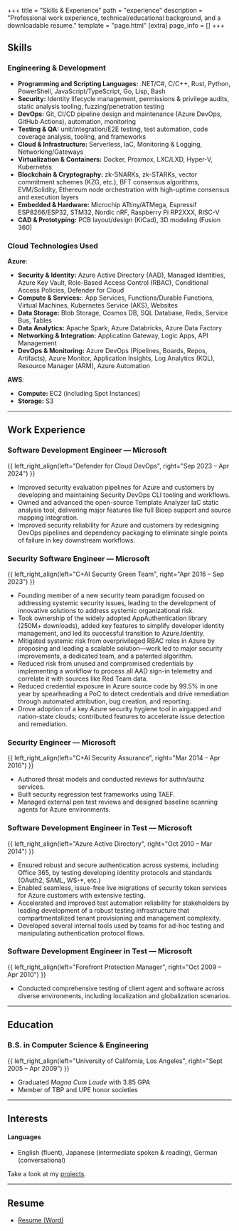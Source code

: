 +++
title = "Skills & Experience"
path = "experience"
description = "Professional work experience, technical/educational background, and a downloadable resume."
template = "page.html"
[extra]
page_info = []
+++

## Skills

### Engineering & Development
- **Programming and Scripting Languages:** .NET/C#, C/C++, Rust, Python, PowerShell, JavaScript/TypeScript, Go, Lisp, Bash  
- **Security:** Identity lifecycle management, permissions & privilege audits, static analysis tooling, fuzzing/penetration testing  
- **DevOps:** Git, CI/CD pipeline design and maintenance (Azure DevOps, GitHub Actions), automation, monitoring  
- **Testing & QA:** unit/integration/E2E testing, test automation, code coverage analysis, tooling, and frameworks
- **Cloud & Infrastructure:** Serverless, IaC, Monitoring & Logging, Networking/Gateways  
- **Virtualization & Containers:** Docker, Proxmox, LXC/LXD, Hyper-V, Kubernetes  
- **Blockchain & Cryptography:** zk-SNARKs, zk-STARKs, vector commitment schemes (KZG, etc.), BFT consensus algorithms, EVM/Solidity, Ethereum node orchestration with high-uptime consensus and execution layers  
- **Embedded & Hardware:** Microchip ATtiny/ATMega, Espressif ESP8266/ESP32, STM32, Nordic nRF, Raspberry Pi RP2XXX, RISC-V  
- **CAD & Prototyping:** PCB layout/design (KiCad), 3D modeling (Fusion 360)

### Cloud Technologies Used

**Azure**:
- **Security & Identity:** Azure Active Directory (AAD), Managed Identities, Azure Key Vault, Role-Based Access Control (RBAC), Conditional Access Policies, Defender for Cloud  
- **Compute & Services:**: App Services, Functions/Durable Functions, Virtual Machines, Kubernetes Service (AKS), Websites
- **Data Storage:** Blob Storage, Cosmos DB, SQL Database, Redis, Service Bus, Tables
- **Data Analytics:** Apache Spark, Azure Databricks, Azure Data Factory  
- **Networking & Integration:** Application Gateway, Logic Apps, API Management  
- **DevOps & Monitoring:** Azure DevOps (Pipelines, Boards, Repos, Artifacts), Azure Monitor, Application Insights, Log Analytics (KQL), Resource Manager (ARM), Azure Automation  

**AWS**:
- **Compute:** EC2 (including Spot Instances)
- **Storage:** S3

---

## Work Experience

### **Software Development Engineer** — Microsoft  
{{ left_right_align(left="Defender for Cloud DevOps", right="Sep 2023 – Apr 2024") }}

-	Improved security evaluation pipelines for Azure and customers by developing and maintaining Security DevOps CLI tooling and workflows.
- Owned and advanced the open-source Template Analyzer IaC static analysis tool, delivering major features like full Bicep support and source mapping integration.
- Improved security reliability for Azure and customers by redesigning DevOps pipelines and dependency packaging to eliminate single points of failure in key downstream workflows.

### **Security Software Engineer** — Microsoft
{{ left_right_align(left="C+AI Security Green Team", right="Apr 2016 – Sep 2023") }}

-	Founding member of a new security team paradigm focused on addressing systemic security issues, leading to the development of innovative solutions to address systemic organizational risk.
-	Took ownership of the widely adopted AppAuthentication library (250M+ downloads), added key features to simplify developer identity management, and led its successful transition to Azure.Identity.
-	Mitigated systemic risk from overprivileged RBAC roles in Azure by proposing and leading a scalable solution—work led to major security improvements, a dedicated team, and a patented algorithm.
-	Reduced risk from unused and compromised credentials by implementing a workflow to process all AAD sign-in telemetry and correlate it with sources like Red Team data.
-	Reduced credential exposure in Azure source code by 99.5% in one year by spearheading a PoC to detect credentials and drive remediation through automated attribution, bug creation, and reporting.
-	Drove adoption of a key Azure security hygiene tool in airgapped and nation-state clouds; contributed features to accelerate issue detection and remediation.

### **Security Engineer** — Microsoft  
{{ left_right_align(left="C+AI Security Assurance", right="Mar 2014 – Apr 2016") }}

- Authored threat models and conducted reviews for authn/authz services.
- Built security regression test frameworks using TAEF.
- Managed external pen test reviews and designed baseline scanning agents for Azure environments.

### Software Development Engineer in Test — Microsoft
{{ left_right_align(left="Azure Active Directory", right="Oct 2010 – Mar 2014") }}

-	Ensured robust and secure authentication across systems, including Office 365, by testing developing identity protocols and standards (OAuth2, SAML, WS-*, etc.)
-	Enabled seamless, issue-free live migrations of security token services for Azure customers with extensive testing.
-	Accelerated and improved test automation reliability for stakeholders by leading development of a robust testing infrastructure that compartmentalized tenant provisioning and management complexity.
- Developed several internal tools used by teams for ad-hoc testing and manipulating authentication protocol flows.

### Software Development Engineer in Test — Microsoft
{{ left_right_align(left="Forefront Protection Manager", right="Oct 2009 – Apr 2010") }}

- Conducted comprehensive testing of client agent and software across diverse environments, including localization and globalization scenarios.

---

## Education

### B.S. in Computer Science & Engineering ###
{{ left_right_align(left="University of California, Los Angeles", right="Sept 2005 – Apr 2009") }}
- Graduated *Magna Cum Laude* with 3.85 GPA
- Member of TBP and UPE honor societies

---

## Interests

#### Languages ####

- English (fluent), Japanese (intermediate spoken & reading), German (conversational)

Take a look at my [projects](/nick_brown_resume.docx).

---

## Resume

- [Resume (Word)](/nick_brown_resume.docx)
